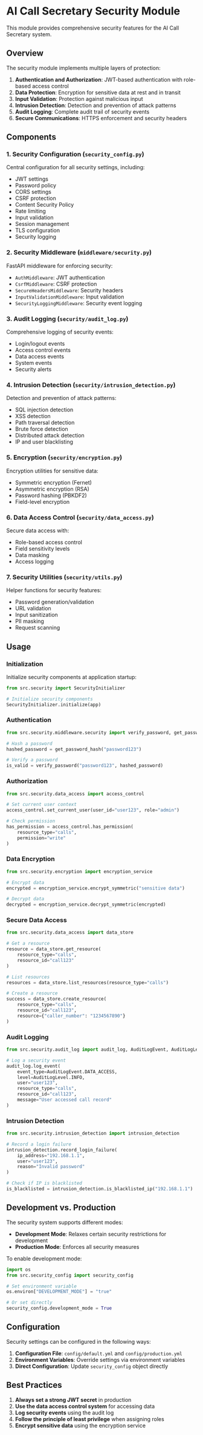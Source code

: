 # AI Call Secretary Security Module

This module provides comprehensive security features for the AI Call Secretary system.

## Overview

The security module implements multiple layers of protection:

1. **Authentication and Authorization**: JWT-based authentication with role-based access control
2. **Data Protection**: Encryption for sensitive data at rest and in transit
3. **Input Validation**: Protection against malicious input
4. **Intrusion Detection**: Detection and prevention of attack patterns
5. **Audit Logging**: Complete audit trail of security events
6. **Secure Communications**: HTTPS enforcement and security headers

## Components

### 1. Security Configuration (`security_config.py`)

Central configuration for all security settings, including:

- JWT settings
- Password policy
- CORS settings
- CSRF protection
- Content Security Policy
- Rate limiting
- Input validation
- Session management
- TLS configuration
- Security logging

### 2. Security Middleware (`middleware/security.py`)

FastAPI middleware for enforcing security:

- `AuthMiddleware`: JWT authentication
- `CsrfMiddleware`: CSRF protection
- `SecureHeadersMiddleware`: Security headers
- `InputValidationMiddleware`: Input validation
- `SecurityLoggingMiddleware`: Security event logging

### 3. Audit Logging (`security/audit_log.py`)

Comprehensive logging of security events:

- Login/logout events
- Access control events
- Data access events
- System events
- Security alerts

### 4. Intrusion Detection (`security/intrusion_detection.py`)

Detection and prevention of attack patterns:

- SQL injection detection
- XSS detection
- Path traversal detection
- Brute force detection
- Distributed attack detection
- IP and user blacklisting

### 5. Encryption (`security/encryption.py`)

Encryption utilities for sensitive data:

- Symmetric encryption (Fernet)
- Asymmetric encryption (RSA)
- Password hashing (PBKDF2)
- Field-level encryption

### 6. Data Access Control (`security/data_access.py`)

Secure data access with:

- Role-based access control
- Field sensitivity levels
- Data masking
- Access logging

### 7. Security Utilities (`security/utils.py`)

Helper functions for security features:

- Password generation/validation
- URL validation
- Input sanitization
- PII masking
- Request scanning

## Usage

### Initialization

Initialize security components at application startup:

```python
from src.security import SecurityInitializer

# Initialize security components
SecurityInitializer.initialize(app)
```

### Authentication

```python
from src.security.middleware.security import verify_password, get_password_hash

# Hash a password
hashed_password = get_password_hash("password123")

# Verify a password
is_valid = verify_password("password123", hashed_password)
```

### Authorization

```python
from src.security.data_access import access_control

# Set current user context
access_control.set_current_user(user_id="user123", role="admin")

# Check permission
has_permission = access_control.has_permission(
    resource_type="calls", 
    permission="write"
)
```

### Data Encryption

```python
from src.security.encryption import encryption_service

# Encrypt data
encrypted = encryption_service.encrypt_symmetric("sensitive data")

# Decrypt data
decrypted = encryption_service.decrypt_symmetric(encrypted)
```

### Secure Data Access

```python
from src.security.data_access import data_store

# Get a resource
resource = data_store.get_resource(
    resource_type="calls", 
    resource_id="call123"
)

# List resources
resources = data_store.list_resources(resource_type="calls")

# Create a resource
success = data_store.create_resource(
    resource_type="calls",
    resource_id="call123",
    resource={"caller_number": "1234567890"}
)
```

### Audit Logging

```python
from src.security.audit_log import audit_log, AuditLogEvent, AuditLogLevel

# Log a security event
audit_log.log_event(
    event_type=AuditLogEvent.DATA_ACCESS,
    level=AuditLogLevel.INFO,
    user="user123",
    resource_type="calls",
    resource_id="call123",
    message="User accessed call record"
)
```

### Intrusion Detection

```python
from src.security.intrusion_detection import intrusion_detection

# Record a login failure
intrusion_detection.record_login_failure(
    ip_address="192.168.1.1",
    user="user123",
    reason="Invalid password"
)

# Check if IP is blacklisted
is_blacklisted = intrusion_detection.is_blacklisted_ip("192.168.1.1")
```

## Development vs. Production

The security system supports different modes:

- **Development Mode**: Relaxes certain security restrictions for development
- **Production Mode**: Enforces all security measures

To enable development mode:

```python
import os
from src.security_config import security_config

# Set environment variable
os.environ["DEVELOPMENT_MODE"] = "true"

# Or set directly
security_config.development_mode = True
```

## Configuration

Security settings can be configured in the following ways:

1. **Configuration File**: `config/default.yml` and `config/production.yml`
2. **Environment Variables**: Override settings via environment variables
3. **Direct Configuration**: Update `security_config` object directly

## Best Practices

1. **Always set a strong JWT secret** in production
2. **Use the data access control system** for accessing data
3. **Log security events** using the audit log
4. **Follow the principle of least privilege** when assigning roles
5. **Encrypt sensitive data** using the encryption service